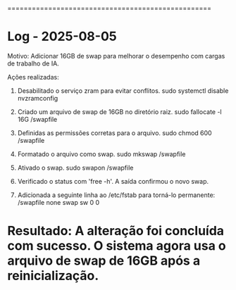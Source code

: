 ==================================================
# Log - 2025-08-05
Motivo: Adicionar 16GB de swap para melhorar o desempenho com cargas de trabalho de IA.

Ações realizadas:
1. Desabilitado o serviço zram para evitar conflitos.
   sudo systemctl disable nvzramconfig

2. Criado um arquivo de swap de 16GB no diretório raiz.
   sudo fallocate -l 16G /swapfile

3. Definidas as permissões corretas para o arquivo.
   sudo chmod 600 /swapfile

4. Formatado o arquivo como swap.
   sudo mkswap /swapfile

5. Ativado o swap.
   sudo swapon /swapfile

6. Verificado o status com 'free -h'. A saída confirmou o novo swap.

7. Adicionada a seguinte linha ao /etc/fstab para torná-lo permanente:
   /swapfile none swap sw 0 0

Resultado: A alteração foi concluída com sucesso. O sistema agora usa o arquivo de swap de 16GB após a reinicialização.
==================================================